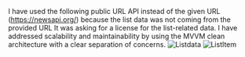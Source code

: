 I have used the following public URL API instead of the given URL (https://newsapi.org/) because the list data was not coming from the provided URL
It was asking for a license for the list-related data. I have addressed scalability and maintainability by using the MVVM clean architecture with a clear separation of concerns.
![Listdata](https://github.com/user-attachments/assets/a3046f9d-7d4b-41da-9d2f-b9af66ff59fd)
![ListItem](https://github.com/user-attachments/assets/183eb21b-e884-4fc4-bce8-9a700dc3aa2d)
